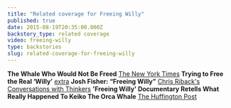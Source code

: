 ```yaml
---
title: "Related coverage for Freeing Willy"
published: true
date: 2015-08-19T20:35:00.000Z
backstory_type: related coverage
video: freeing-willy
type: backstories
slug: related-coverage-for-freeing-willy
---
```


**The Whale Who Would Not Be Freed**
[The New York Times](http://www.nytimes.com/2013/09/16/booming/the-whale-who-would-not-be-freed.html?ref=booming)
**Trying to Free the Real ‘Willy’**
[extra](http://extratv.com/2013/09/16/video-trying-to-free-the-real-willy)
**Josh Fisher: “Freeing Willy”**
[Chris Riback's Conversations with Thinkers](http://chrisriback.com/2013/09/18/retro-reports-josh-fisher-freeing-willy/)
**'Freeing Willy' Documentary Retells What Really Happened To Keiko The Orca Whale**
[The Huffington Post](http://www.huffingtonpost.com/2013/09/19/freeing-willy-documentary_n_3957369.html)

